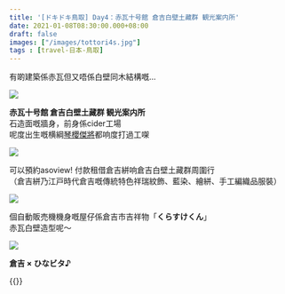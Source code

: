 ```yaml
---
title: '[ドキドキ鳥取] Day4：赤瓦十号館 倉吉白壁土藏群 観光案内所'
date: 2021-01-08T08:30:00.000+08:00
draft: false
images: ["/images/tottori4s.jpg"]
tags : [travel-日本-鳥取]
---
```


有啲建築係赤瓦但又唔係白壁同木結構嘅...

![](/images/tottori4s.jpg)

**赤瓦十号館 倉吉白壁土藏群 観光案内所**  
石造面嘅牆身，前身係cider工場  
呢度出生嘅横綱[琴櫻傑將](https://hidie.net/tottori4t/)都响度打過工㗎  

![](/images/tottori4s1.jpg)

可以預約asoview! 付款租借倉吉絣响倉吉白壁土藏群周圍行  
（倉吉絣乃江戸時代倉吉嘅傳統特色祥瑞紋飾、藍染、繪絣、手工編織品服裝）  

![](/images/tottori4s2.jpg)

個自動販売機機身嘅屋仔係倉吉市吉祥物「**くらすけくん**」  
赤瓦白壁造型呢～  

![](/images/tottori4s3.jpg)

**倉吉 × ひなビタ♪**
  
  
{{<tottori>}}  
